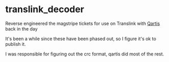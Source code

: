 # translink_decoder
Reverse engineered the magstripe tickets for use on Translink with [Qartis](https://github.com/qartis/translink) back in the day

It's been a while since these have been phased out, so I figure it's ok to publish it.

I was responsible for figuring out the crc format, qartis did most of the rest.

